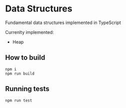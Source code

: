 # Data Structures

Fundamental data structures implemented in TypeScript

Currenlty implemented:
- Heap

## How to build

```
npm i
npm run build
```

## Running tests

```
npm run test
```
